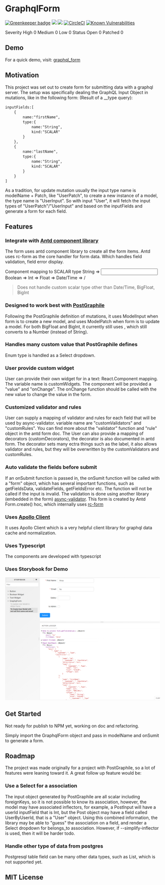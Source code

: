 # GraphqlForm


[![Greenkeeper badge](https://badges.greenkeeper.io/hansololai/graphql_form.svg)](https://greenkeeper.io/)
<a href="https://codeclimate.com/github/hansololai/graphql_form/maintainability"><img src="https://api.codeclimate.com/v1/badges/c0b71129d0511cc58309/maintainability" /></a>
<a href="https://codeclimate.com/github/hansololai/graphql_form/test_coverage"><img src="https://api.codeclimate.com/v1/badges/c0b71129d0511cc58309/test_coverage" /></a>
[![CircleCI](https://circleci.com/gh/hansololai/graphql_form.svg?style=svg)](https://circleci.com/gh/hansololai/graphql_form)
[![Known Vulnerabilities](https://snyk.io//test/github/hansololai/graphql_form/badge.svg?targetFile=package.json)](https://snyk.io//test/github/hansololai/graphql_form?targetFile=package.json)


Severity
High
0
Medium
0
Low
0
Status
Open
0
Patched
0
## Demo

For a quick demo, visit: [graphql_form](https://hansololai.github.io/graphql_form/)

## Motivation

This project was set out to create form for submitting data with a graphql server. The setup was specifically dealing the GraphQL Input Object in mutations, like in the following form: (Result of a \_\_type query):

```
inputFields:[
	{
		name:"firstName",
		type:{
			name:"String",
			kind:"SCALAR"
		}
	},
	{
		name:"lastName",
		type:{
			name:"String",
			kind:"SCALAR"
		}
	}
]
```

As a tradition, for update mutation usually the input type name is modelName + Patch, like "UserPatch", to create a new instance of a model, the type name is "UserInput". So with input "User", it will fetch the input types of "UserPatch"/"UserInput" and based on the inputFields and generate a form for each field.

## Features

### Integrate with [Antd component library](https://ant.design/components/form/)

The form uses antd component library to create all the form items. Antd uses rc-form as the core handler for form data. Which handles field validation, field error display.

Component mapping to SCALAR type
String => <Input/>
Boolean => <Checkbox/>
Int => <Number/>
Float => <Number/>
Date/Time => <DatePicker/>/<TimePicker/>

> Does not handle custom scalar type other than Date/Time, BigFloat, BigInt

### Designed to work best with [PostGraphile](https://www.graphile.org/postgraphile/)

Following the PostGraphile definition of mutations, it uses ModelInput when form is to create a new model, and uses ModelPatch when form is to update a model. For both BigFloat and BigInt, it currently still uses <Number/>, which still converts to a Number (instead of String).

### Handles many custom value that PostGraphile defines

Enum type is handled as a Select dropdown.

### User provide custom widget

User can provide their own widget for in a text: React.Component mapping. The variable name is customWidgets. The component will be provided a "value" and "onChange". The onChange function should be called with the new value to change the value in the form.

### Customized validator and rules

User can supply a mapping of validator and rules for each field that will be used by async-validator. variable name are "customValidators" and "customRules". You can find more about the "validator" function and "rule" object in the antd form doc. The User can also provide a mapping of decorators (customDecorators), the decorator is also documented in antd form. The decorator sets many ectra things such as the label, it also allows validator and rules, but they will be overwritten by the customValidators and customRules.

### Auto validate the fields before submit

If an onSubmit function is passed in, the onSumit function will be called with a "form" object, which has several important functions, such as getFieldsData, validateFields, getFieldsError etc. The function will not be called if the input is invalid. The validation is done using another library (embedded in the form) [async-validator](https://github.com/yiminghe/async-validator). This form is created by Antd Form.create() hoc, which internally uses [rc-form](http://react-component.github.io/form/)

### Uses [Apollo Client](https://www.apollographql.com/docs/react/api/apollo-client)

It uses Apollo Client <Query> which is a very helpful client library for graphql data cache and normalization.

### Uses Typescript

The components are developed with typescript

### Uses Storybook for Demo

![Demo](demo.png)

## Get Started

Not ready for publish to NPM yet, working on doc and refactoring.

Simply import the GraphqlForm object and pass in modelName and onSumit to generate a form.

## Roadmap

The project was made originally for a project with PostGraphile, so a lot of features were leaning toward it. A great follow up feature would be:

### Use a Select for a association

The input object generated by PostGraphile are all scalar including foreignKeys, so it is not possible to know its association, however, the model may have associated inflectors, for example, a PostInput will have a userId inputField that is Int, but the Post object may have a field called UserByUserId, that is a "User" object. Using this combined information, the library may be able to "guess" the association on a field, and render a Select dropdown for belongs_to association.
However, if --simplify-inflector is used, then it will be harder todo.

### Handle other type of data from postgres

Postgresql table field can be many other data types, such as List, which is not supported yet.

## MIT License

